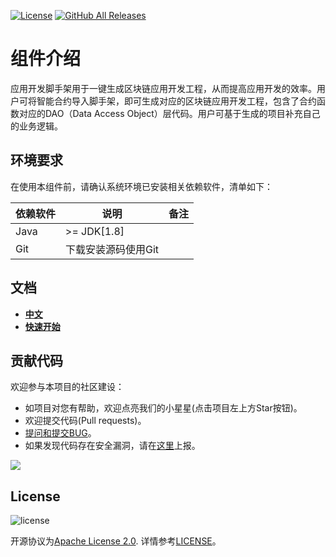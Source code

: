 
[![License](https://img.shields.io/badge/license-Apache%202-4EB1BA.svg)](https://www.apache.org/licenses/LICENSE-2.0.html)
<a href="#"><img alt="GitHub All Releases" src="https://img.shields.io/github/downloads/WeBankBlockchain/SmartDev-Scaffold/total.svg?style=flat-square"></a>

# 组件介绍

应用开发脚手架用于一键生成区块链应用开发工程，从而提高应用开发的效率。用户可将智能合约导入脚手架，即可生成对应的区块链应用开发工程，包含了合约函数对应的DAO（Data Access Object）层代码。用户可基于生成的项目补充自己的业务逻辑。

## 环境要求

在使用本组件前，请确认系统环境已安装相关依赖软件，清单如下：

| 依赖软件   | 说明                                                         | 备注 |
| ---------- | ------------------------------------------------------------ | ---- |
| Java       | \>= JDK[1.8]                                                 |      |
| Git        | 下载安装源码使用Git                                          |      |


## 文档
- [**中文**](https://toolkit-doc.readthedocs.io/zh_CN/latest/docs/WeBankBlockchain-SmartDev-Scaffold/index.html)
- [**快速开始**](https://toolkit-doc.readthedocs.io/zh_CN/latest/docs/WeBankBlockchain-SmartDev-Scaffold/quick_start.html)


## 贡献代码
欢迎参与本项目的社区建设：
- 如项目对您有帮助，欢迎点亮我们的小星星(点击项目左上方Star按钮)。
- 欢迎提交代码(Pull requests)。
- [提问和提交BUG](https://github.com/WeBankBlockchain/SmartDev-Scaffold/issues)。
- 如果发现代码存在安全漏洞，请在[这里](https://security.webank.com)上报。


![](https://media.githubusercontent.com/media/FISCO-BCOS/LargeFiles/master/images/QR_image.png)


## License
![license](http://img.shields.io/badge/license-Apache%20v2-blue.svg)

开源协议为[Apache License 2.0](http://www.apache.org/licenses/). 详情参考[LICENSE](../LICENSE)。


